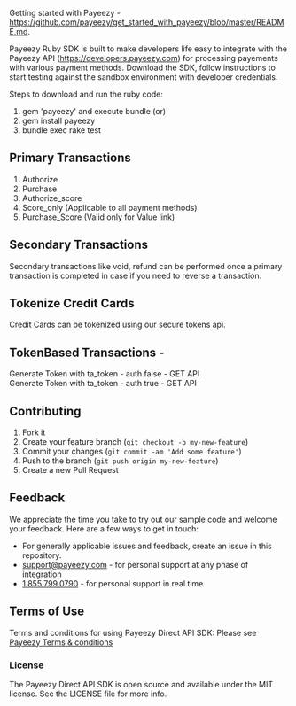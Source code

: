 Getting started with Payeezy - https://github.com/payeezy/get_started_with_payeezy/blob/master/README.md.

Payeezy Ruby SDK is built to make developers life easy to integrate with the Payeezy API (https://developers.payeezy.com) for processing payements with various payment methods. Download the SDK, follow instructions to start testing against the sandbox environment with developer credentials.

Steps to download and run the ruby code:

1. gem 'payeezy' and execute bundle 
	        (or)
2. gem install payeezy
3. bundle exec rake test

Primary Transactions
-------------------------

1) Authorize
2) Purchase
3) Authorize_score
4) Score_only (Applicable to all payment methods)
5) Purchase_Score (Valid only for Value link)


Secondary Transactions
-------------------------
Secondary transactions like void, refund can be performed once a primary transaction is completed in case if you need to reverse a transaction.

Tokenize Credit Cards
-------------------------
Credit Cards can be tokenized using our secure tokens api.

TokenBased Transactions -
-------------------------
Generate Token with ta_token - auth false - GET API                                                                                           
Generate Token with ta_token - auth true - GET API

## Contributing

1. Fork it 
2. Create your feature branch (`git checkout -b my-new-feature`)
3. Commit your changes (`git commit -am 'Add some feature'`)
4. Push to the branch (`git push origin my-new-feature`)
5. Create a new Pull Request  


## Feedback
We appreciate the time you take to try out our sample code and welcome your feedback. Here are a few ways to get in touch:
* For generally applicable issues and feedback, create an issue in this repository.
* support@payeezy.com - for personal support at any phase of integration
* [1.855.799.0790](tel:+18557990790)  - for personal support in real time 

## Terms of Use
Terms and conditions for using Payeezy Direct API SDK: Please see [Payeezy Terms & conditions](https://developer.payeezy.com/terms-use)
 
### License
The Payeezy Direct API SDK is open source and available under the MIT license. See the LICENSE file for more info.
